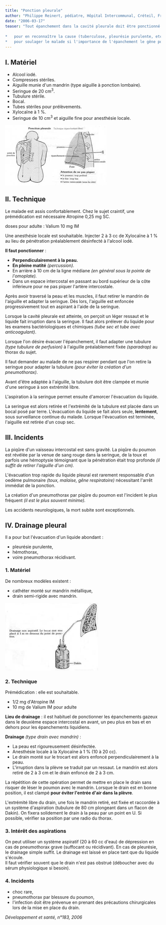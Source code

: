 ```yaml
---
title: "Ponction pleurale"
author: "Philippe Reinert, pédiatre, Hôpital Intercommunal, Créteil, France"
date: "2006-03-17"
teaser: "Tout épanchement dans la cavité pleurale doit être ponctionné :

*   pour en reconnaître la cause (tuberculose, pleurésie purulente, etc.),
*   pour soulager le malade si l'importance de l'épanchement le gêne pour respirer."
---
```


## I. Matériel

*   Alcool iodé.  
*   Compresses stériles.  
*   Aiguille munie d'un mandrin (type aiguille à ponction lombaire).  
*   Seringue de 20 cm<sup>3</sup>.  
*   Tubulure stérile.  
*   Bocal.  
*   Tubes stériles pour prélèvements.  
*   Xylocaïne à 1 %.  
*   Seringue de 10 cm<sup>3</sup> et aiguille fine pour anesthésie locale.


![](image002-19.jpg)


## II. Technique

Le malade est assis confortablement. Chez le sujet craintif, une prémédication est nécessaire Atropine 0,25 mg SC.

doses pour adulte : Valium 10 mg IM

Une anesthésie locale est souhaitable. Injecter 2 à 3 cc de Xylocaïne à 1 % au lieu de péné­tration préalablement désinfecté à l'alcool iodé.

**Il faut ponctionner** :

*   **Perpendiculairement à la peau.**
*   **En pleine matité** _(percussion)._
*   En arrière à 10 cm de la ligne médiane _(en général sous la pointe de l'omoplate)._
*   Dans un espace intercostal en passant au bord supérieur de la côte inférieure pour ne pas piquer l'artère intercostale.

Après avoir traversé la peau et les muscles, il faut retirer le mandrin de l'aiguille et adapter la seringue. Dès lors, l'aiguille est enfoncée progressivement tout en aspirant à l'aide de la seringue.

Lorsque la cavité pleurale est atteinte, on per­çoit un léger ressaut et le liquide fait irruption dans la seringue. Il faut alors prélever du liqui­de pour les examens bactériologiques et chi­miques _(tube sec et tube avec anticoagulant)_.

Lorsque l'on désire évacuer l'épanchement, il faut adapter une tubulure _(type tubulure de perfusion)_ à l'aiguille préalablement fixée _(sparadrap)_ au thorax du sujet.

Il faut demander au malade de ne pas respirer pendant que l'on retire la seringue pour adap­ter la tubulure _(pour éviter la création d'un pneumothorax)_.

Avant d'être adaptée à l'aiguille, la tubulure doit être clampée et munie d'une seringue à son extrémité libre.

L'aspiration à la seringue permet ensuite d'amorcer l'évacuation du liquide.

La seringue est alors retirée et l'extrémité de la tubulure est placée dans un bocal posé par terre. L'évacuation du liquide se fait alors seule, **lente­ment**, sous surveillance continue du malade. Lorsque l'évacuation est terminée, l'aiguille est retirée d'un coup sec.

## **III. Incidents**

La piqûre d'un vaisseau intercostal est sans gravité. La piqûre du poumon est révélée par la venue de sang rouge dans la seringue, de la toux et parfois une hémoptysie témoignant que la pénétration était trop profonde _(il suf­fit de retirer l'aiguille d'un cm)._

L'évacuation trop rapide du liquide pleural est rarement responsable d'un oedème pulmonai­re _(toux, malaise, gêne respiratoire)_ nécessi­tant l'arrêt immédiat de la ponction.

La création d'un pneumothorax par piqûre du poumon est l'incident le plus fréquent _(il est le plus souvent minime)._

Les accidents neurologiques, la mort subite sont exceptionnels.

## IV. Drainage pleural

Il a pour but l'évacuation d'un liquide abondant :

*   pleurésie purulente,
*   hémothorax,
*   voire pneumothorax récidivant.

### 1. Matériel

De nombreux modèles existent :

*   cathéter monté sur mandrin métallique,
*   drain semi-rigide avec mandrin.


![](image004-14.jpg)


### 2. Technique

Prémédication : elle est souhaitable.

*   1/2 mg d'Atropine IM
*   10 mg de Valium IM pour adulte

**Lieu de drainage** : il est habituel de ponc­tionner les épanchements gazeux dans le deuxième espace intercostal en avant, un peu plus en bas et en dehors pour les épanche­ments liquidiens.

**Drainage** _(type drain avec mandrin)_ :

*   La peau est rigoureusement désinfectée.  
*   Anesthésie locale à la Xylocaïne à 1 % (10 à 20 cc).  
*   Le drain monté sur le trocart est alors enfon­cé perpendiculairement à la peau.  
*   L'irruption dans la plèvre se traduit par un ressaut. Le mandrin est alors retiré de 2 à 3 cm et le drain enfoncé de 2 à 3 cm.

La répétition de cette opération permet de mettre en place le drain sans risquer de léser le poumon avec le mandrin. Lorsque le drain est en bonne position, il est clampé **pour éviter l'entrée d'air dans la plèvre**.

L'extrémité libre du drain, une fois le mandrin retiré, est fixée et raccordée à un système d'aspiration (tubulure de 80 cm plongeant dans un flacon de Dakin). On fixera solide­ment le drain à la peau par un point en U. Si possible, vérifier sa position par une radio du thorax.

### 3. Intérêt des aspirations

On peut utiliser un système aspiratif (20 à 60 cc d'eau) de dépression en cas de pneumotho­rax grave (suffocant ou récidivant). En cas de pleurésie, le drainage simple suffit. Le drainage est laissé en place tant que du liquide s'écoule.  
Il faut vérifier souvent que le drain n'est pas obstrué (déboucher avec du sérum physiolo­gique si besoin).

### 4. Incidents

*   choc rare,
*   pneumothorax par blessure du poumon,
*   l'infection doit être prévenue en prenant des précautions chirurgicales lors de la mise en place du drain.

_Développement et santé, n°183, 2006_